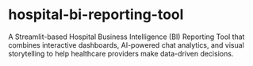 # hospital-bi-reporting-tool
A Streamlit-based Hospital Business Intelligence (BI) Reporting Tool that combines interactive dashboards, AI-powered chat analytics, and visual storytelling to help healthcare providers make data-driven decisions.
